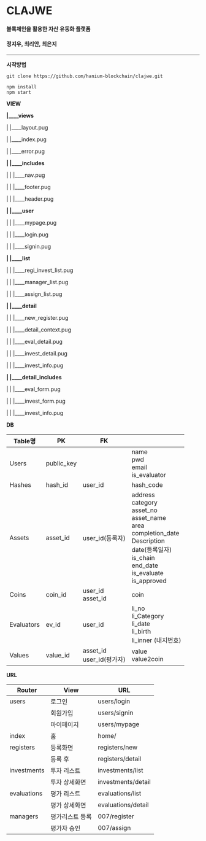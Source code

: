 # CLAJWE

#### 블록체인을 활용한 자산 유동화 플랫폼
#### 정지우, 최리안, 최은지

---

**시작방법**

```
git clone https://github.com/hanium-blockchain/clajwe.git

npm install
npm start
```





**VIEW**

**|____views**

|  |____layout.pug

|  |____index.pug

|  |____error.pug

**|  |____includes**

|  |  |____nav.pug

|  |  |____footer.pug

|  |  |____header.pug

**|  |____user**

|  |  |____mypage.pug

|  |  |____login.pug

|  |  |____signin.pug

**|  |____list**

|  |  |____regi_invest_list.pug

|  |  |____manager_list.pug

|  |  |____assign_list.pug

**|  |____detail**

|  |  |____new_register.pug

|  |  |____detail_context.pug

|  |  |____eval_detail.pug

|  |  |____invest_detail.pug

|  |  |____invest_info.pug

**|  |____detail_includes**

|  |  |____eval_form.pug

|  |  |____invest_form.pug

|  |  |____invest_info.pug





**DB**

| Table명    | PK       | FK                           |                                                              |
| ---------- | -------- | ---------------------------- | ------------------------------------------------------------ |
| Users      | public_key  |                              | name<br/>pwd<br/>email<br/>is_evaluator               |
| Hashes     | hash_id  | user_id                      | hash_code                                                    |
| Assets     | asset_id | user_id(등록자)              | address<br/>category<br/>asset_no<br/>asset_name<br/>area<br/>completion_date<br/>Description<br/>date(등록일자)<br/>is_chain<br/>end_date<br/>is_evaluate<br/>is_approved |
| Coins      | coin_id  | user_id<br />asset_id        | coin                                                         |
| Evaluators | ev_id    | user_id                      | li_no<br/>li_Category<br/>li_date<br/>li_birth<br/>li_inner (내지번호) |
| Values     | value_id | asset_id<br/>user_id(평가자) | value<br/>value2coin                                         |



**URL**

| Router      | View             | URL                |
| ----------- | ---------------- | ------------------ |
| users       | 로그인           | users/login        |
|             | 회원가입         | users/signin       |
|             | 마이페이지       | users/mypage       |
| index       | 홈               | home/              |
| registers   | 등록화면         | registers/new      |
|             | 등록 후          | registers/detail   |
| investments | 투자 리스트      | investments/list   |
|             | 투자 상세화면    | investments/detail |
| evaluations | 평가 리스트      | evaluations/list   |
|             | 평가 상세화면    | evaluations/detail |
| managers    | 평가리스트  등록 | 007/register       |
|             | 평가자 승인      | 007/assign         |







